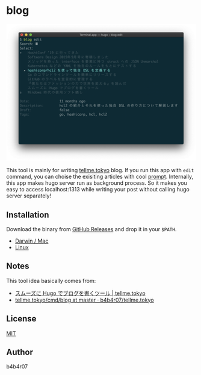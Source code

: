 blog
====

<p align="center">
  <img src="screenshot.png" width="600">
</p>

This tool is mainly for writing [tellme.tokyo](https://github.com/b4b4r07/tellme.tokyo) blog. If you run this app with `edit` command, you can choise the exisiting articles with cool [prompt](https://github.com/manifoldco/promptui). Internally, this app makes hugo server run as background process. So it makes you easy to access localhost:1313 while writing your post without calling hugo server separately!

## Installation

Download the binary from [GitHub Releases][release] and drop it in your `$PATH`.

- [Darwin / Mac][release]
- [Linux][release]

## Notes 

This tool idea basically comes from:

- [スムーズに Hugo でブログを書くツール | tellme.tokyo](https://tellme.tokyo/post/2018/10/16/write-blog-smoothly/)
- [tellme.tokyo/cmd/blog at master · b4b4r07/tellme.tokyo](https://github.com/b4b4r07/tellme.tokyo/tree/master/cmd/blog)

## License

[MIT][license]

## Author

b4b4r07

[release]: https://github.com/b4b4r07/blog/releases/latest
[license]: https://b4b4r07.mit-license.org
